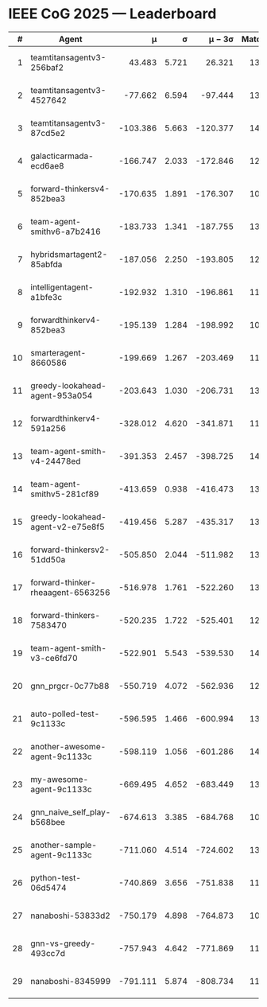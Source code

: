 # IEEE CoG 2025 — Leaderboard

| # | Agent | μ | σ | μ − 3σ | Matches | Updated |
|---:|---|---:|---:|---:|---:|---|
| 1 | teamtitansagentv3-256baf2 | 43.483 | 5.721 | 26.321 | 13980 | 2025-08-22 02:58 |
| 2 | teamtitansagentv3-4527642 | -77.662 | 6.594 | -97.444 | 13234 | 2025-08-22 02:58 |
| 3 | teamtitansagentv3-87cd5e2 | -103.386 | 5.663 | -120.377 | 14366 | 2025-08-22 02:58 |
| 4 | galacticarmada-ecd6ae8 | -166.747 | 2.033 | -172.846 | 12980 | 2025-08-22 02:58 |
| 5 | forward-thinkersv4-852bea3 | -170.635 | 1.891 | -176.307 | 10975 | 2025-08-22 02:58 |
| 6 | team-agent-smithv6-a7b2416 | -183.733 | 1.341 | -187.755 | 13340 | 2025-08-22 02:58 |
| 7 | hybridsmartagent2-85abfda | -187.056 | 2.250 | -193.805 | 12146 | 2025-08-22 02:58 |
| 8 | intelligentagent-a1bfe3c | -192.932 | 1.310 | -196.861 | 11801 | 2025-08-22 02:58 |
| 9 | forwardthinkerv4-852bea3 | -195.139 | 1.284 | -198.992 | 10972 | 2025-08-22 02:58 |
| 10 | smarteragent-8660586 | -199.669 | 1.267 | -203.469 | 11730 | 2025-08-22 02:58 |
| 11 | greedy-lookahead-agent-953a054 | -203.643 | 1.030 | -206.731 | 13176 | 2025-08-22 02:58 |
| 12 | forwardthinkerv4-591a256 | -328.012 | 4.620 | -341.871 | 11442 | 2025-08-22 02:58 |
| 13 | team-agent-smith-v4-24478ed | -391.353 | 2.457 | -398.725 | 14162 | 2025-08-22 02:58 |
| 14 | team-agent-smithv5-281cf89 | -413.659 | 0.938 | -416.473 | 13800 | 2025-08-22 02:58 |
| 15 | greedy-lookahead-agent-v2-e75e8f5 | -419.456 | 5.287 | -435.317 | 13576 | 2025-08-22 02:58 |
| 16 | forward-thinkersv2-51dd50a | -505.850 | 2.044 | -511.982 | 13528 | 2025-08-22 02:58 |
| 17 | forward-thinker-rheaagent-6563256 | -516.978 | 1.761 | -522.260 | 13228 | 2025-08-22 02:58 |
| 18 | forward-thinkers-7583470 | -520.235 | 1.722 | -525.401 | 12800 | 2025-08-22 02:58 |
| 19 | team-agent-smith-v3-ce6fd70 | -522.901 | 5.543 | -539.530 | 14922 | 2025-08-22 02:58 |
| 20 | gnn_prgcr-0c77b88 | -550.719 | 4.072 | -562.936 | 12230 | 2025-08-22 02:58 |
| 21 | auto-polled-test-9c1133c | -596.595 | 1.466 | -600.994 | 13620 | 2025-08-22 02:58 |
| 22 | another-awesome-agent-9c1133c | -598.119 | 1.056 | -601.286 | 14540 | 2025-08-22 02:58 |
| 23 | my-awesome-agent-9c1133c | -669.495 | 4.652 | -683.449 | 13960 | 2025-08-22 02:58 |
| 24 | gnn_naive_self_play-b568bee | -674.613 | 3.385 | -684.768 | 10840 | 2025-08-22 02:58 |
| 25 | another-sample-agent-9c1133c | -711.060 | 4.514 | -724.602 | 13740 | 2025-08-22 02:58 |
| 26 | python-test-06d5474 | -740.869 | 3.656 | -751.838 | 11200 | 2025-08-22 02:58 |
| 27 | nanaboshi-53833d2 | -750.179 | 4.898 | -764.873 | 10540 | 2025-08-22 02:58 |
| 28 | gnn-vs-greedy-493cc7d | -757.943 | 4.642 | -771.869 | 11260 | 2025-08-22 02:58 |
| 29 | nanaboshi-8345999 | -791.111 | 5.874 | -808.734 | 11370 | 2025-08-22 02:58 |
